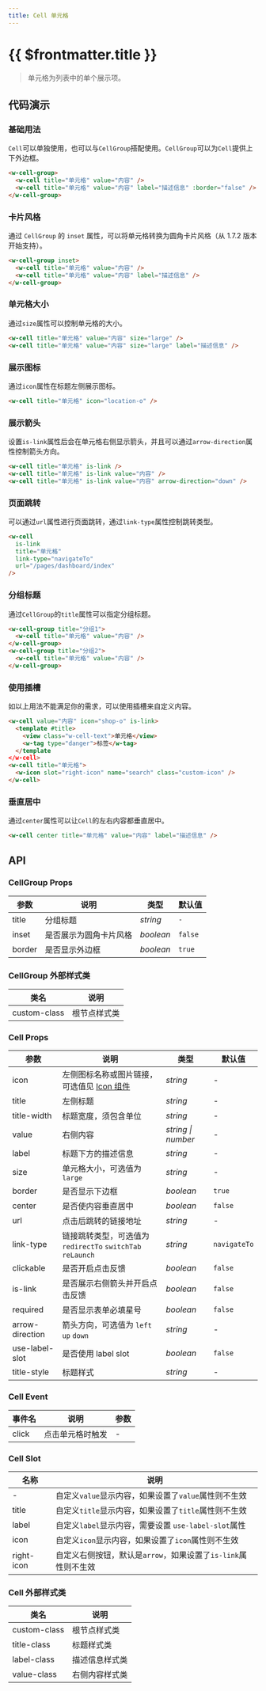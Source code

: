 ```yaml
---
title: Cell 单元格
---
```


# {{ $frontmatter.title }}

>单元格为列表中的单个展示项。


## 代码演示

### 基础用法

`Cell`可以单独使用，也可以与`CellGroup`搭配使用。`CellGroup`可以为`Cell`提供上下外边框。

```html
<w-cell-group>
  <w-cell title="单元格" value="内容" />
  <w-cell title="单元格" value="内容" label="描述信息" :border="false" />
</w-cell-group>
```

### 卡片风格

通过 `CellGroup` 的 `inset` 属性，可以将单元格转换为圆角卡片风格（从 1.7.2 版本开始支持）。

```html
<w-cell-group inset>
  <w-cell title="单元格" value="内容" />
  <w-cell title="单元格" value="内容" label="描述信息" />
</w-cell-group>
```

### 单元格大小

通过`size`属性可以控制单元格的大小。

```html
<w-cell title="单元格" value="内容" size="large" />
<w-cell title="单元格" value="内容" size="large" label="描述信息" />
```

### 展示图标

通过`icon`属性在标题左侧展示图标。

```html
<w-cell title="单元格" icon="location-o" />
```

### 展示箭头

设置`is-link`属性后会在单元格右侧显示箭头，并且可以通过`arrow-direction`属性控制箭头方向。

```html
<w-cell title="单元格" is-link />
<w-cell title="单元格" is-link value="内容" />
<w-cell title="单元格" is-link value="内容" arrow-direction="down" />
```

### 页面跳转

可以通过`url`属性进行页面跳转，通过`link-type`属性控制跳转类型。

```html
<w-cell
  is-link
  title="单元格"
  link-type="navigateTo"
  url="/pages/dashboard/index"
/>
```

### 分组标题

通过`CellGroup`的`title`属性可以指定分组标题。

```html
<w-cell-group title="分组1">
  <w-cell title="单元格" value="内容" />
</w-cell-group>
<w-cell-group title="分组2">
  <w-cell title="单元格" value="内容" />
</w-cell-group>
```

### 使用插槽

如以上用法不能满足你的需求，可以使用插槽来自定义内容。

```html
<w-cell value="内容" icon="shop-o" is-link>
  <template #title>
    <view class="w-cell-text">单元格</view>
    <w-tag type="danger">标签</w-tag>
  </template
</w-cell>
<w-cell title="单元格">
  <w-icon slot="right-icon" name="search" class="custom-icon" />
</w-cell>
```

### 垂直居中

通过`center`属性可以让`Cell`的左右内容都垂直居中。

```html
<w-cell center title="单元格" value="内容" label="描述信息" />
```
## API

### CellGroup Props

| 参数           | 说明                   | 类型      | 默认值  |
| -------------- | ---------------------- | --------- | ------- |
| title          | 分组标题               | _string_  | `-`     |
| inset          | 是否展示为圆角卡片风格 | _boolean_ | `false` |
| border         | 是否显示外边框         | _boolean_ | `true`  |

### CellGroup 外部样式类

| 类名         | 说明         |
| ------------ | ------------ |
| custom-class | 根节点样式类 |

### Cell Props

| 参数 | 说明 | 类型 | 默认值 |
| --- | --- | --- | --- |
| icon | 左侧图标名称或图片链接，可选值见 [Icon 组件](#/icon) | _string_ | - |
| title | 左侧标题 | _string_ | - |
| title-width | 标题宽度，须包含单位 | _string_ | - |
| value | 右侧内容 | _string \| number_ | - |
| label | 标题下方的描述信息 | _string_ | - |
| size | 单元格大小，可选值为 `large` | _string_ | - |
| border | 是否显示下边框 | _boolean_ | `true` |
| center | 是否使内容垂直居中 | _boolean_ | `false` |
| url | 点击后跳转的链接地址 | _string_ | - |
| link-type | 链接跳转类型，可选值为 `redirectTo` `switchTab` `reLaunch` | _string_ | `navigateTo` |
| clickable | 是否开启点击反馈 | _boolean_ | `false` |
| is-link | 是否展示右侧箭头并开启点击反馈 | _boolean_ | `false` |
| required | 是否显示表单必填星号 | _boolean_ | `false` |
| arrow-direction | 箭头方向，可选值为 `left` `up` `down` | _string_ | - |
| use-label-slot | 是否使用 label slot | _boolean_ | `false` |
| title-style | 标题样式 | _string_ | - |

### Cell Event

| 事件名     | 说明             | 参数 |
| ---------- | ---------------- | ---- |
| click | 点击单元格时触发 | -    |

### Cell Slot

| 名称       | 说明                                                           |
| ---------- | -------------------------------------------------------------- |
| -          | 自定义`value`显示内容，如果设置了`value`属性则不生效           |
| title      | 自定义`title`显示内容，如果设置了`title`属性则不生效           |
| label      | 自定义`label`显示内容，需要设置 `use-label-slot`属性           |
| icon       | 自定义`icon`显示内容，如果设置了`icon`属性则不生效             |
| right-icon | 自定义右侧按钮，默认是`arrow`，如果设置了`is-link`属性则不生效 |

### Cell 外部样式类

| 类名         | 说明           |
| ------------ | -------------- |
| custom-class | 根节点样式类   |
| title-class  | 标题样式类     |
| label-class  | 描述信息样式类 |
| value-class  | 右侧内容样式类 |


